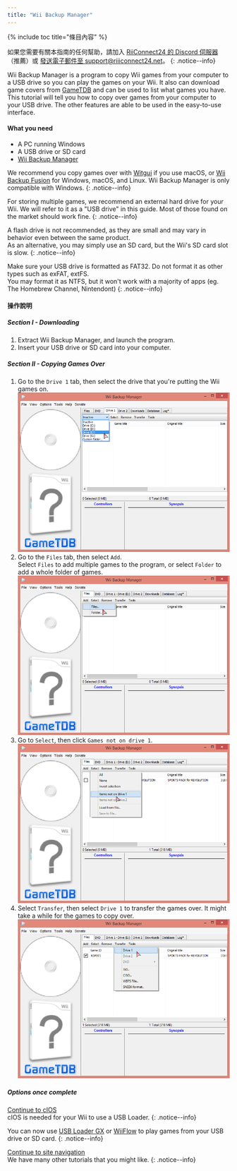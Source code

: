 ```yaml
---
title: "Wii Backup Manager"
---
```


{% include toc title="條目內容" %}

如果您需要有關本指南的任何幫助，請加入 [RiiConnect24 的 Discord 伺服器](https://discord.gg/rc24)（推薦）或 [發送電子郵件至 support@riiiconnect24.net](mailto:support@riiiconnect24.net)。
{: .notice--info}

Wii Backup Manager is a program to copy Wii games from your computer to a USB drive so you can play the games on your Wii. It also can download game covers from [GameTDB](https://gametdb.com/) and can be used to list what games you have. This tutorial will tell you how to copy over games from your computer to your USB drive. The other features are able to be used in the easy-to-use interface.
#### What you need

* A PC running Windows
* A USB drive or SD card
* [Wii Backup Manager](https://static.wiidatabase.de/Wii-Backup-Manager.zip)


We recommend you copy games over with [Witgui](https://desairem.com/wordpress/category/witgui-download/) if you use macOS, or [Wii Backup Fusion](https://github.com/larsenv/Wii-Backup-Fusion) for Windows, macOS, and Linux. Wii Backup Manager is only compatible with Windows.
{: .notice--info}

For storing multiple games, we recommend an external hard drive for your Wii. We will refer to it as a "USB drive" in this guide. Most of those found on the market should work fine.
{: .notice--info}

A flash drive is not recommended, as they are small and may vary in behavior even between the same product. <br> As an alternative, you may simply use an SD card, but the Wii's SD card slot is slow.
{: .notice--info}

Make sure your USB drive is formatted as FAT32. Do not format it as other types such as exFAT, extFS. <br> You may format it as NTFS, but it won't work with a majority of apps (eg. The Homebrew Channel, Nintendont)
{: .notice--info}

#### 操作說明

##### Section I - Downloading

1. Extract Wii Backup Manager, and launch the program.
1. Insert your USB drive or SD card into your computer.

##### Section II - Copying Games Over

1. Go to the `Drive 1` tab, then select the drive that you're putting the Wii games on. ![Select drive](/images/WBM/select_drive.png)
1. Go to the `Files` tab, then select `Add`. <br> Select `Files` to add multiple games to the program, or select `Folder` to add a whole folder of games. ![Select games](/images/WBM/select_games.png)
1. Go to `Select`, then click `Games not on drive 1`. ![Highlight games](/images/WBM/select_games2.png)
1. Select `Transfer`, then select `Drive 1` to transfer the games over. It might take a while for the games to copy over. ![Transfer games](/images/WBM/transfer_todrive.png)

##### Options once complete

[Continue to cIOS](cios)<br> cIOS is needed for your Wii to use a USB Loader.
{: .notice--info}

You can now use [USB Loader GX](usbloadergx) or [WiiFlow](wiiflow) to play games from your USB drive or SD card.
{: .notice--info}

[Continue to site navigation](site-navigation)<br> We have many other tutorials that you might like.
{: .notice--info}
